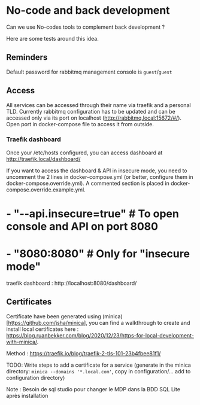 # No-code and back development

Can we use No-codes tools to complement back development ?

Here are some tests around this idea.

## Reminders

Default password for rabbitmq management console is `guest`/`guest`

## Access

All services can be accessed through their name via traefik and a personal TLD.
Currently rabbitmq configuration has to be updated and can be accessed only via its port on
localhost (http://rabbitmq.local:15672/#/). Open port in docker-compose file to access it from outside.

### Traefik dashboard

Once your /etc/hosts configured, you can access dashboard at http://traefik.local/dashboard/

If you want to access the dashboard & API in insecure mode, you need to uncomment the 2 lines in docker-compose.yml
(or better, configure them in docker-compose.override.yml). A commented section is placed in docker-compose.override.example.yml.

# - "--api.insecure=true" # To open console and API on port 8080
# - "8080:8080" # Only for "insecure mode"

traefik  dashboard : http://localhost:8080/dashboard/

## Certificates

Certificate have been generated using (minica)[https://github.com/jsha/minica], you can find a walkthrough to create and install local certificates here : https://blog.ruanbekker.com/blog/2020/12/23/https-for-local-development-with-minica/.

Method : https://traefik.io/blog/traefik-2-tls-101-23b4fbee81f1/

TODO: Write steps to add a certificate for a service (generate in the minica directory: `minica --domains '*.local.com'`, copy in configuration/... add to configuration directory)

Note : Besoin de sql studio pour changer le MDP dans la BDD SQL Lite après installation
